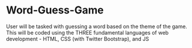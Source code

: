 # Word-Guess-Game
User will be tasked with guessing a word based on the theme of the game. This will be coded using the THREE fundamental languages of web development - HTML, CSS (with Twitter Bootstrap), and JS 
